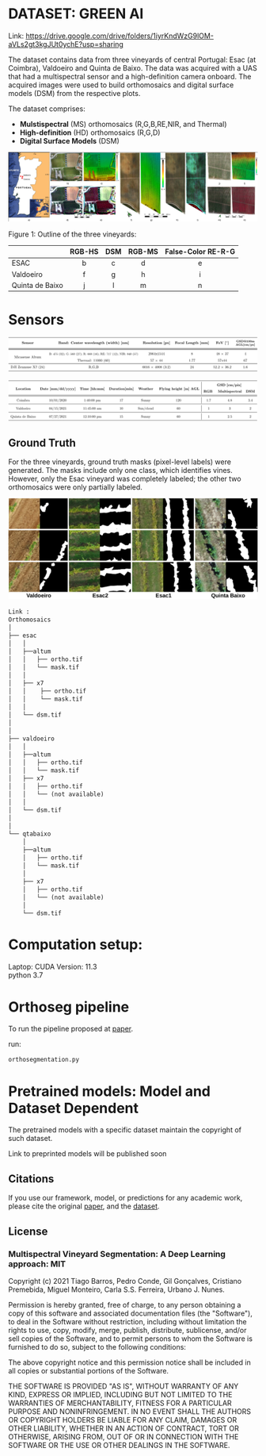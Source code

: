 
# DATASET: GREEN AI

Link: https://drive.google.com/drive/folders/1iyrKndWzG9lOM-aVLs2gt3kgJUt0ychE?usp=sharing

The dataset contains data from three vineyards of central Portugal: Esac (at Coimbra), Valdoeiro and Quinta de Baixo. The data was acquired with a UAS that had a multispectral sensor and a high-definition camera onboard. The acquired images were used to build orthomosaics and digital surface models (DSM) from the respective plots. 

The dataset comprises:
- **Mulstispectral** (MS) orthomosaics (R,G,B,RE,NIR, and Thermal)
- **High-definition** (HD) orthomosaics (R,G,D)
- **Digital Surface Models** (DSM)

![figure](vineyard_outline.png) 


Figure 1: Outline of the three vineyards:

|           | RGB-HS     | DSM     |    RGB-MS| False-Color RE-R-G   |     
|:----------|:----------:|:-------:|:--------:|:---------------------:|     
| ESAC      | b          | c       | d        | e                    |        
| Valdoeiro | f          | g       | h        |    i                 |  
| Quinta de Baixo|    j  | l       | m        | n                    |

# Sensors
![Sensors](sensor.png)

![Orthomosaic](specs.png)
## Ground Truth
For the three vineyards,  ground truth masks (pixel-level labels) were generated. The masks include only one class, which identifies vines. However, only the Esac vineyard was completely labeled; the other two orthomosaics were only partially labeled.  


![masks](masks.png)
```
Link : 
Orthomosaics
│
├── esac
│   │
│   ├──altum 
│   │   ├── ortho.tif
│   │   └── mask.tif
│   │
│   ├── x7
│   │    ├── ortho.tif
│   │    └── mask.tif
│   │
│   └── dsm.tif
│
│
├── valdoeiro
│   │
│   ├──altum 
│   │   ├── ortho.tif
│   │   └── mask.tif
│   ├── x7
│   │   ├── ortho.tif
│   │   └── (not available)
│   │
│   └── dsm.tif
│
│
└── qtabaixo
    │
    ├──altum 
    │   ├── ortho.tif
    │   └── mask.tif
    │
    ├── x7
    │   ├── ortho.tif
    │   └── (not available)
    │
    └── dsm.tif
```


# Computation setup:
Laptop: CUDA Version: 11.3 \
python 3.7 


# Orthoseg pipeline 
To run the pipeline proposed at [paper](https://arxiv.org/abs/2108.01200). 

run: 

    orthosegmentation.py 


# Pretrained models: Model and Dataset Dependent

The pretrained models with a specific dataset maintain the copyright of such dataset.

Link to preprinted models will be published soon 


## Citations

If you use our framework, model, or predictions for any academic work, please cite the original [paper](https://arxiv.org/abs/2108.01200), and the [dataset](https://drive.google.com/drive/folders/1PeDqlXa-TISJcPGB2kaJ547LV5M3E_xU?usp=sharing).


## License

### Multispectral Vineyard Segmentation: A Deep Learning approach: MIT

Copyright (c) 2021 Tiago Barros, Pedro Conde, Gil Gonçalves, Cristiano Premebida, Miguel Monteiro, Carla S.S. Ferreira, Urbano J. Nunes.

Permission is hereby granted, free of charge, to any person obtaining a copy of this software and associated documentation files (the "Software"), to deal in the Software without restriction, including without limitation the rights to use, copy, modify, merge, publish, distribute, sublicense, and/or sell copies of the Software, and to permit persons to whom the Software is furnished to do so, subject to the following conditions:

The above copyright notice and this permission notice shall be included in all copies or substantial portions of the Software.

THE SOFTWARE IS PROVIDED "AS IS", WITHOUT WARRANTY OF ANY KIND, EXPRESS OR IMPLIED, INCLUDING BUT NOT LIMITED TO THE WARRANTIES OF MERCHANTABILITY, FITNESS FOR A PARTICULAR PURPOSE AND NONINFRINGEMENT. IN NO EVENT SHALL THE AUTHORS OR COPYRIGHT HOLDERS BE LIABLE FOR ANY CLAIM, DAMAGES OR OTHER LIABILITY, WHETHER IN AN ACTION OF CONTRACT, TORT OR OTHERWISE, ARISING FROM, OUT OF OR IN CONNECTION WITH THE SOFTWARE OR THE USE OR OTHER DEALINGS IN THE SOFTWARE.
